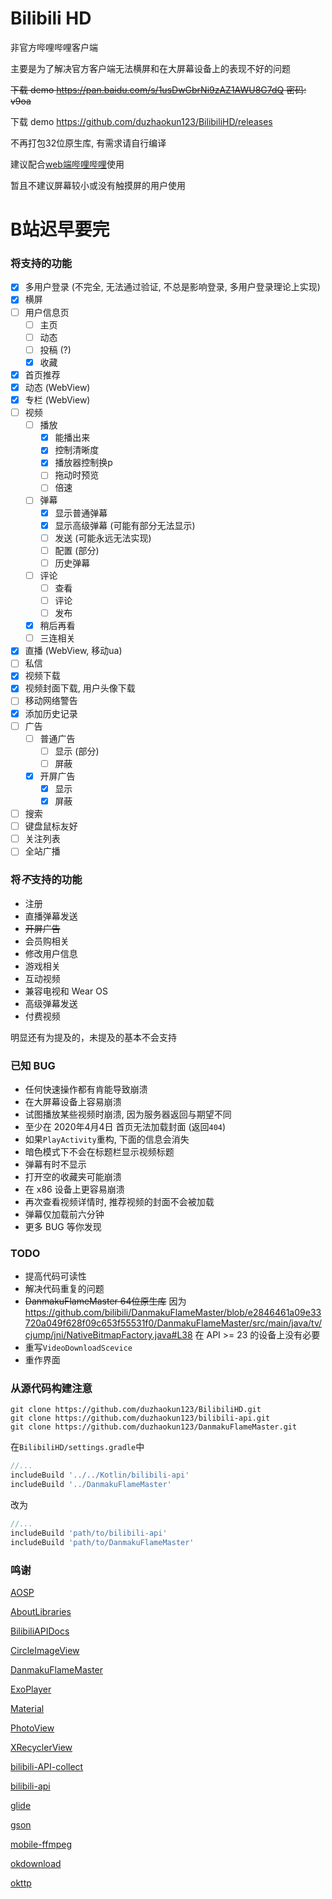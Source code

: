 # Bilibili HD
非官方哔哩哔哩客户端

主要是为了解决官方客户端无法横屏和在大屏幕设备上的表现不好的问题

~~下载 demo https://pan.baidu.com/s/1usDwGbrNi9zAZ1AWU8G7dQ 密码: v9oa~~

下载 demo https://github.com/duzhaokun123/BilibiliHD/releases

不再打包32位原生库, 有需求请自行编译

建议配合[web端哔哩哔哩](https://www.bilibili.com)使用

暂且不建议屏幕较小或没有触摸屏的用户使用

# B站迟早要完

### 将支持的功能
- [x] 多用户登录 (不完全, 无法通过验证, 不总是影响登录, 多用户登录理论上实现)
- [x] 横屏
- [ ] 用户信息页
    - [ ] 主页
    - [ ] 动态
    - [ ] 投稿 (?)
    - [x] 收藏
- [x] 首页推荐
- [x] 动态 (WebView)
- [x] 专栏 (WebView)
- [ ] 视频
    - [ ] 播放
        - [x] 能播出来
        - [x] 控制清晰度
        - [x] 播放器控制换p
        - [ ] 拖动时预览
        - [ ] 倍速
    - [ ] 弹幕
        - [x] 显示普通弹幕
        - [x] 显示高级弹幕 (可能有部分无法显示)
        - [ ] 发送 (可能永远无法实现)
        - [ ] 配置 (部分)
        - [ ] 历史弹幕
    - [ ] 评论
        - [ ] 查看
        - [ ] 评论
        - [ ] 发布
    - [x] 稍后再看
    - [ ] 三连相关
- [x] 直播 (WebView, 移动ua)
- [ ] 私信
- [x] 视频下载
- [x] 视频封面下载, 用户头像下载
- [ ] 移动网络警告
- [x] 添加历史记录
- [ ] 广告
    - [ ] 普通广告
        - [ ] 显示 (部分)
        - [ ] 屏蔽
    - [x] 开屏广告
        - [x] 显示
        - [x] 屏蔽
- [ ] 搜索
- [ ] 键盘鼠标友好
- [ ] 关注列表
- [ ] 全站广播

### 将***不***支持的功能
- 注册
- 直播弹幕发送
- ~~开屏广告~~
- 会员购相关
- 修改用户信息
- 游戏相关
- 互动视频
- 兼容电视和 Wear OS
- 高级弹幕发送
- 付费视频

明显还有为提及的，未提及的基本不会支持

### 已知 BUG
- 任何快速操作都有肯能导致崩溃
- 在大屏幕设备上容易崩溃
- 试图播放某些视频时崩溃, 因为服务器返回与期望不同
- 至少在 2020年4月4日 首页无法加载封面 (返回`404`)
- 如果`PlayActivity`重构, 下面的信息会消失
- 暗色模式下不会在标题栏显示视频标题
- 弹幕有时不显示
- 打开空的收藏夹可能崩溃
- 在 x86 设备上更容易崩溃
- 再次查看视频详情时, 推荐视频的封面不会被加载
- 弹幕仅加载前六分钟
- 更多 BUG 等你发现

### TODO
- 提高代码可读性
- 解决代码重复的问题
- ~~DanmakuFlameMaster 64位原生库~~ 因为 https://github.com/bilibili/DanmakuFlameMaster/blob/e2846461a09e33720a049f628f09c653f55531f0/DanmakuFlameMaster/src/main/java/tv/cjump/jni/NativeBitmapFactory.java#L38
在 API >= 23 的设备上没有必要
- 重写`VideoDownloadScevice`
- 重作界面

### 从源代码构建注意
```shell script
git clone https://github.com/duzhaokun123/BilibiliHD.git
git clone https://github.com/duzhaokun123/bilibili-api.git
git clone https://github.com/duzhaokun123/DanmakuFlameMaster.git
```

在`BilibiliHD/settings.gradle`中

```groovy
//...
includeBuild '../../Kotlin/bilibili-api'
includeBuild '../DanmakuFlameMaster'
```

改为

```groovy
//...
includeBuild 'path/to/bilibili-api'
includeBuild 'path/to/DanmakuFlameMaster'
```

### 鸣谢
[AOSP](https://source.android.com)

[AboutLibraries](https://mikepenz.github.io/AboutLibraries/)

[BilibiliAPIDocs](https://github.com/fython/BilibiliAPIDocs)

[CircleImageView](https://github.com/hdodenhof/CircleImageView)

[DanmakuFlameMaster](https://github.com/bilibili/DanmakuFlameMaster)

[ExoPlayer](https://exoplayer.dev/)

[Material](https://material.io)

[PhotoView](https://github.com/chrisbanes/PhotoView)

[XRecyclerView](https://github.com/XRecyclerView/XRecyclerView)

[bilibili-API-collect](https://github.com/SocialSisterYi/bilibili-API-collect)

[bilibili-api](https://github.com/czp3009/bilibili-api)

[glide](https://bumptech.github.io/glide/)

[gson](https://github.com/google/gson)

[mobile-ffmpeg](https://tanersener.github.io/mobile-ffmpeg)

[okdownload](https://github.com/lingochamp/okdownload)

[okttp](https://square.github.io/okhttp/)
